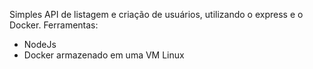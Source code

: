 Simples API de listagem e criação de usuários, utilizando o express e o Docker.
Ferramentas:
- NodeJs
- Docker armazenado em uma VM Linux

